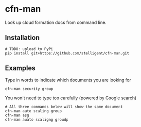 # cfn-man

Look up cloud formation docs from command line.

## Installation

```
# TODO: upload to PyPi
pip install git+https://github.com/stelligent/cfn-man.git
```

## Examples

Type in words to indicate which documents you are looking for

```
cfn-man security group
```

You won't need to type too carefully (powered by Google search)

```
# All three commands below will show the same document
cfn-man auto scaling group
cfn-man asg
cfn-man auato scaligng groudp
```

